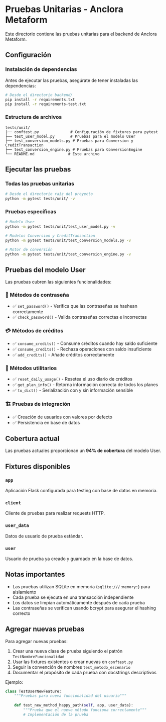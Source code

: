 # Pruebas Unitarias - Anclora Metaform

Este directorio contiene las pruebas unitarias para el backend de Anclora Metaform.

## Configuración

### Instalación de dependencias

Antes de ejecutar las pruebas, asegúrate de tener instaladas las dependencias:

```bash
# Desde el directorio backend/
pip install -r requirements.txt
pip install -r requirements-test.txt
```

### Estructura de archivos
```
tests/unit/
├── conftest.py              # Configuración de fixtures para pytest
├── test_user_model.py       # Pruebas para el modelo User
├── test_conversion_models.py # Pruebas para Conversion y CreditTransaction
├── test_conversion_engine.py # Pruebas para ConversionEngine
└── README.md               # Este archivo
```

## Ejecutar las pruebas

### Todas las pruebas unitarias
```bash
# Desde el directorio raíz del proyecto
python -m pytest tests/unit/ -v
```

### Pruebas específicas
```bash
# Modelo User
python -m pytest tests/unit/test_user_model.py -v

# Modelos Conversion y CreditTransaction
python -m pytest tests/unit/test_conversion_models.py -v

# Motor de conversión
python -m pytest tests/unit/test_conversion_engine.py -v
```

## Pruebas del modelo User

Las pruebas cubren las siguientes funcionalidades:

### 🔐 Métodos de contraseña
- ✅ `set_password()` - Verifica que las contraseñas se hashean correctamente
- ✅ `check_password()` - Valida contraseñas correctas e incorrectas

### 💳 Métodos de créditos
- ✅ `consume_credits()` - Consume créditos cuando hay saldo suficiente
- ✅ `consume_credits()` - Rechaza operaciones con saldo insuficiente
- ✅ `add_credits()` - Añade créditos correctamente

### 🔧 Métodos utilitarios
- ✅ `reset_daily_usage()` - Resetea el uso diario de créditos
- ✅ `get_plan_info()` - Retorna información correcta de todos los planes
- ✅ `to_dict()` - Serialización con y sin información sensible

### 🏗️ Pruebas de integración
- ✅ Creación de usuarios con valores por defecto
- ✅ Persistencia en base de datos

## Cobertura actual

Las pruebas actuales proporcionan un **94% de cobertura** del modelo User.

## Fixtures disponibles

### `app`
Aplicación Flask configurada para testing con base de datos en memoria.

### `client`
Cliente de pruebas para realizar requests HTTP.

### `user_data`
Datos de usuario de prueba estándar.

### `user`
Usuario de prueba ya creado y guardado en la base de datos.

## Notas importantes

- Las pruebas utilizan SQLite en memoria (`sqlite:///:memory:`) para aislamiento
- Cada prueba se ejecuta en una transacción independiente
- Los datos se limpian automáticamente después de cada prueba
- Las contraseñas se verifican usando bcrypt para asegurar el hashing correcto

## Agregar nuevas pruebas

Para agregar nuevas pruebas:

1. Crear una nueva clase de prueba siguiendo el patrón `TestNombreFuncionalidad`
2. Usar las fixtures existentes o crear nuevas en `conftest.py`
3. Seguir la convención de nombres `test_metodo_escenario`
4. Documentar el propósito de cada prueba con docstrings descriptivos

Ejemplo:
```python
class TestUserNewFeature:
    """Pruebas para nueva funcionalidad del usuario"""
    
    def test_new_method_happy_path(self, app, user_data):
        """Prueba que el nuevo método funciona correctamente"""
        # Implementación de la prueba
```